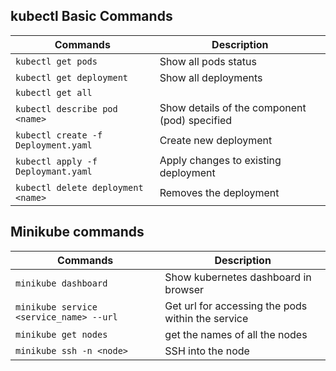 ## kubectl Basic Commands

| Commands                                                   | Description                                                                          |
|------------------------------------------------------------|--------------------------------------------------------------------------------------|
| `kubectl get pods` | Show all pods status|
| `kubectl get deployment` | Show all deployments |
| `kubectl get all` | |
| `kubectl describe pod <name>` | Show details of the component (pod) specified |
| `kubectl create -f Deployment.yaml` | Create new deployment |
| `kubectl apply -f Deploymant.yaml` | Apply changes to existing deployment|
| `kubectl delete deployment <name>` | Removes the deployment|

## Minikube commands

| Commands                                                   | Description                                                                          |
|------------------------------------------------------------|--------------------------------------------------------------------------------------|
|`minikube dashboard` | Show kubernetes dashboard in browser |
|`minikube service <service_name> --url` | Get url for accessing the pods within the service|
|`minikube get nodes` | get the names of all the nodes|
|`minikube ssh -n <node>` | SSH into the node | 
